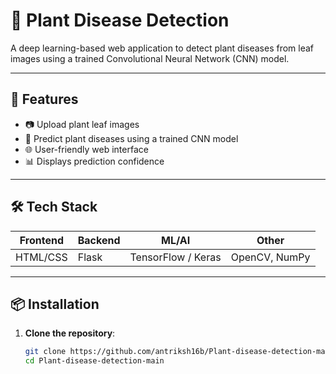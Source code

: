 # 🌿 Plant Disease Detection

A deep learning-based web application to detect plant diseases from leaf images using a trained Convolutional Neural Network (CNN) model.

---

## 🚀 Features

- 📷 Upload plant leaf images
- 🧠 Predict plant diseases using a trained CNN model
- 🌐 User-friendly web interface
- 📊 Displays prediction confidence

---

## 🛠️ Tech Stack

| Frontend | Backend | ML/AI | Other |
|----------|---------|-------|-------|
| HTML/CSS | Flask   | TensorFlow / Keras | OpenCV, NumPy |

---

## 📦 Installation

1. **Clone the repository**:

   ```bash
   git clone https://github.com/antriksh16b/Plant-disease-detection-main.git
   cd Plant-disease-detection-main
